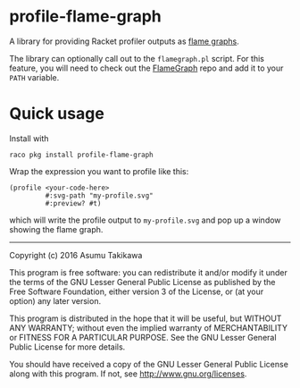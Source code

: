 # profile-flame-graph

A library for providing Racket profiler outputs as
[flame graphs](https://github.com/brendangregg/FlameGraph).

The library can optionally call out to the `flamegraph.pl` script.
For this feature, you will need to check out the
[FlameGraph](https://github.com/brendangregg/FlameGraph) repo and
add it to your `PATH` variable.

# Quick usage

Install with

```
raco pkg install profile-flame-graph
```

Wrap the expression you want to profile like this:

```racket
(profile <your-code-here>
         #:svg-path "my-profile.svg"
         #:preview? #t)
```

which will write the profile output to `my-profile.svg` and pop
up a window showing the flame graph.

---

Copyright (c) 2016 Asumu Takikawa

This program is free software: you can redistribute it and/or modify it under
the terms of the GNU Lesser General Public License as published by the Free
Software Foundation, either version 3 of the License, or (at your option) any
later version.

This program is distributed in the hope that it will be useful, but WITHOUT ANY
WARRANTY; without even the implied warranty of MERCHANTABILITY or FITNESS FOR A
PARTICULAR PURPOSE. See the GNU Lesser General Public License for more details.

You should have received a copy of the GNU Lesser General Public License along
with this program. If not, see http://www.gnu.org/licenses.

